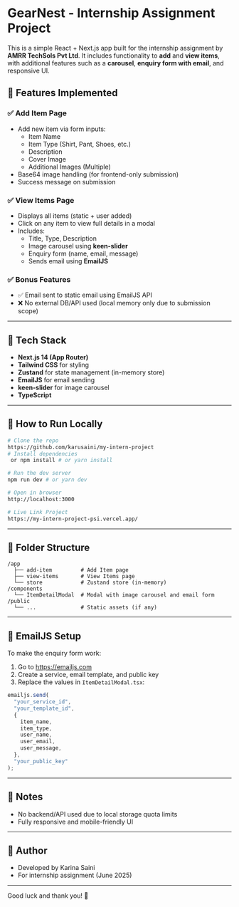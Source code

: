 # GearNest - Internship Assignment Project

This is a simple React + Next.js app built for the internship assignment by **AMRR TechSols Pvt Ltd**.
It includes functionality to **add** and **view items**, with additional features such as a **carousel**, **enquiry form with email**, and responsive UI.

## 🔧 Features Implemented

### ✅ Add Item Page

- Add new item via form inputs:
  - Item Name
  - Item Type (Shirt, Pant, Shoes, etc.)
  - Description
  - Cover Image
  - Additional Images (Multiple)
- Base64 image handling (for frontend-only submission)
- Success message on submission

### ✅ View Items Page

- Displays all items (static + user added)
- Click on any item to view full details in a modal
- Includes:
  - Title, Type, Description
  - Image carousel using **keen-slider**
  - Enquiry form (name, email, message)
  - Sends email using **EmailJS**

### ✅ Bonus Features

- ✅ Email sent to static email using EmailJS API
- ❌ No external DB/API used (local memory only due to submission scope)

---

## 🧪 Tech Stack

- **Next.js 14 (App Router)**
- **Tailwind CSS** for styling
- **Zustand** for state management (in-memory store)
- **EmailJS** for email sending
- **keen-slider** for image carousel
- **TypeScript**

---

## 🚀 How to Run Locally

```bash
# Clone the repo
https://github.com/karusaini/my-intern-project
# Install dependencies
 or npm install # or yarn install

# Run the dev server
npm run dev # or yarn dev

# Open in browser
http://localhost:3000

# Live Link Project
https://my-intern-project-psi.vercel.app/
```

---

## 📁 Folder Structure

```
/app
  ├── add-item         # Add Item page
  ├── view-items       # View Items page
  └── store            # Zustand store (in-memory)
/components
  └── ItemDetailModal  # Modal with image carousel and email form
/public
  └── ...              # Static assets (if any)
```

---

## 💌 EmailJS Setup

To make the enquiry form work:

1. Go to https://emailjs.com
2. Create a service, email template, and public key
3. Replace the values in `ItemDetailModal.tsx`:

```ts
emailjs.send(
  "your_service_id",
  "your_template_id",
  {
    item_name,
    item_type,
    user_name,
    user_email,
    user_message,
  },
  "your_public_key"
);
```

---

## 📝 Notes

- No backend/API used due to local storage quota limits
- Fully responsive and mobile-friendly UI

---

## 👤 Author

- Developed by Karina Saini
- For internship assignment (June 2025)

---

Good luck and thank you! 🙌
